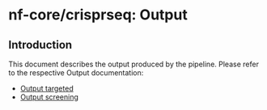 # nf-core/crisprseq: Output

## Introduction

This document describes the output produced by the pipeline.
Please refer to the respective Output documentation:

- [Output targeted](output/targeted.md)
- [Output screening](output/screening.md)
